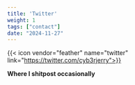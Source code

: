 ```yaml
---
title: 'Twitter'
weight: 1
tags: ["contact"]
date: "2024-11-27"
---
```


{{< icon vendor="feather" name="twitter" link="https://twitter.com/cyb3rjerry">}} 

**Where I shitpost occasionally**



